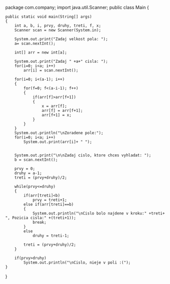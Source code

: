 package com.company;
import java.util.Scanner;
public class Main {

    public static void main(String[] args)
    {
        int a, b, i, prvy, druhy, treti, f, x;
        Scanner scan = new Scanner(System.in);

        System.out.print("Zadaj velkost pola: ");
        a= scan.nextInt();

        int[] arr = new int[a];

        System.out.print("Zadaj " +a+" cisla: ");
        for(i=0; i<a; i++)
            arr[i] = scan.nextInt();

        for(i=0; i<(a-1); i++)
        {
            for(f=0; f<(a-i-1); f++)
            {
                if(arr[f]>arr[f+1])
                {
                    x = arr[f];
                    arr[f] = arr[f+1];
                    arr[f+1] = x;
                }
            }
        }
        System.out.println("\nZoradene pole:");
        for(i=0; i<a; i++)
            System.out.print(arr[i]+ " ");


        System.out.print("\n\nZadaj cislo, ktore chces vyhladat: ");
        b = scan.nextInt();

        prvy = 0;
        druhy = a-1;
        treti = (prvy+druhy)/2;

        while(prvy<=druhy)
        {
            if(arr[treti]<b)
                prvy = treti+1;
            else if(arr[treti]==b)
            {
                System.out.println("\nCislo bolo najdene v kroku:" +treti+ ", Pozicia cisla:" +(treti+1));
                break;
            }
            else
                druhy = treti-1;

            treti = (prvy+druhy)/2;
        }

        if(prvy>druhy)
            System.out.println("\nCislo, nieje v poli :(");
    }
}
